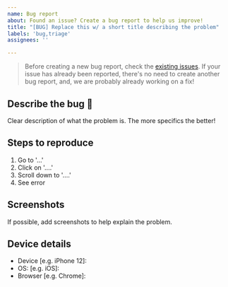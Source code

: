```yaml
---
name: Bug report
about: Found an issue? Create a bug report to help us improve!
title: "[BUG] Replace this w/ a short title describing the problem"
labels: 'bug,triage'
assignees: ''

---
```


> Before creating a new bug report, check the [existing issues](https://github.com/jawnyawns/hangers/issues). If your issue has already been reported, there's no need to create another bug report, and, we are probably already working on a fix!

## Describe the bug 🐛

Clear description of what the problem is. The more specifics the better!

## Steps to reproduce

1. Go to '...'
2. Click on '....'
3. Scroll down to '....'
4. See error

## Screenshots

If possible, add screenshots to help explain the problem.

## Device details

- Device [e.g. iPhone 12]: 
- OS: [e.g. iOS]:
- Browser [e.g. Chrome]:
